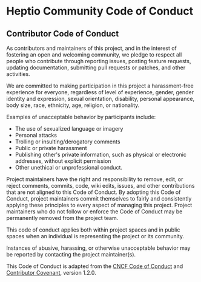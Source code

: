 # Heptio Community Code of Conduct

## Contributor Code of Conduct

As contributors and maintainers of this project, and in the interest of fostering
an open and welcoming community, we pledge to respect all people who contribute
through reporting issues, posting feature requests, updating documentation,
submitting pull requests or patches, and other activities.

We are committed to making participation in this project a harassment-free experience for
everyone, regardless of level of experience, gender, gender identity and expression,
sexual orientation, disability, personal appearance, body size, race, ethnicity, age,
religion, or nationality.

Examples of unacceptable behavior by participants include:

* The use of sexualized language or imagery
* Personal attacks
* Trolling or insulting/derogatory comments
* Public or private harassment
* Publishing other's private information, such as physical or electronic addresses, without explicit permission
* Other unethical or unprofessional conduct.

Project maintainers have the right and responsibility to remove, edit, or reject
comments, commits, code, wiki edits, issues, and other contributions that are not
aligned to this Code of Conduct. By adopting this Code of Conduct, project maintainers
commit themselves to fairly and consistently applying these principles to every aspect
of managing this project. Project maintainers who do not follow or enforce the Code of
Conduct may be permanently removed from the project team.

This code of conduct applies both within project spaces and in public spaces
when an individual is representing the project or its community.

Instances of abusive, harassing, or otherwise unacceptable behavior may be reported by contacting the project maintainer(s).

This Code of Conduct is adapted from the [CNCF Code of Conduct](https://github.com/cncf/foundation/blob/master/code-of-conduct.md) and [Contributor Covenant](http://contributor-covenant.org/version/1/2/0/), version 1.2.0.
